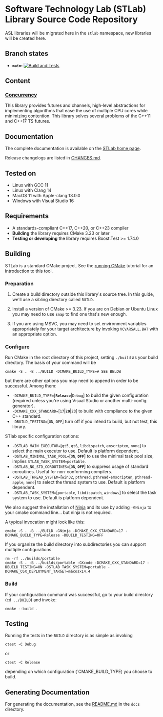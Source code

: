 # Software Technology Lab (STLab) Library Source Code Repository

ASL libraries will be migrated here in the `stlab` namespace, new libraries will be created here.

## Branch states

- **`main`:** [![Build and Tests](https://github.com/stlab/libraries/actions/workflows/stlab.yml/badge.svg)](https://github.com/stlab/libraries/actions/workflows/stlab.yml)

## Content

### [Concurrency](https://www.stlab.cc/libraries/concurrency/)

This library provides futures and channels, high-level abstractions for implementing algorithms that ease the use of multiple CPU cores while minimizing contention. This library solves several problems of the C++11 and C++17 TS futures.

## Documentation

The complete documentation is available on the [STLab home page](http://stlab.cc).

Release changelogs are listed in [CHANGES.md](CHANGES.md).

## Tested on

- Linux with GCC 11
- Linux with Clang 14
- MacOS 11 with Apple-clang 13.0.0
- Windows with Visual Studio 16

## Requirements

- A standards-compliant C++17, C++20, or C++23 compiler
- **Building** the library requires CMake 3.23 or later
- **Testing or developing** the library requires Boost.Test >= 1.74.0

## Building

STLab is a standard CMake project. See the [running CMake](https://cmake.org/runningcmake) tutorial
for an introduction to this tool.

### Preparation

1. Create a build directory outside this library's source tree. In this guide, we'll use a sibling
   directory called `BUILD`.

1. Install a version of CMake >= 3.23. If you are on Debian or Ubuntu Linux you may need to use
   `snap` to find one that's new enough.

1. If you are using MSVC, you may need to set environment variables appropriately for your target
   architecture by invoking `VCVARSALL.BAT` with an appropriate option.

### Configure

Run CMake in the root directory of this project, setting `./build` as your build directory. The
basis of your command will be

```
cmake -S . -B ../BUILD -DCMAKE_BUILD_TYPE=# SEE BELOW
```

but there are other options you may need to append in order to be successful. Among them:

- `-DCMAKE_BUILD_TYPE=`[**`Release`**|`Debug`] to build the given configuration (required unless you're using Visual Studio or another multi-config generator).
- `-DCMAKE_CXX_STANDARD=`[`17`|**`20`**|`23`] to build with compliance to the given C++ standard.
- `-DBUILD_TESTING=`[`ON`, `OFF`] turn off if you intend to build, but not test, this library.

STlab specific configuration options:

- `-DSTLAB_MAIN_EXECUTOR=`[`qt5`, `qt6`, `libdispatch`, `emscripten`, `none`] to select the main executor to use. Default is platform dependent.
- `-DSTLAB_MINIMAL_TASK_POOL=`[`ON`, **`OFF`**] to use the minimal task pool size, implies `STLAB_TASK_SYSTEM=portable`.
- `-DSTLAB_NO_STD_COROUTINES=`[`ON`, **`OFF`**] to suppress usage of standard coroutines. Useful for non-conforming compilers.
- `-DSTLAB_THREAD_SYSTEM=`[`win32`, `pthread`, `pthread-emscripten`, `pthread-apple`, `none`] to select the thread system to use. Default is platform dependent.
- `-DSTLAB_TASK_SYSTEM=`[`portable`, `libdispatch`, `windows`] to select the task system to use. Default is platform dependent.

We also suggest the installation of [Ninja](https://ninja-build.org/) and its use by adding
`-GNinja` to your cmake command line… but ninja is not required.

A typical invocation might look like this:

```
cmake -S . -B ../BUILD -GNinja -DCMAKE_CXX_STANDARD=17 -DCMAKE_BUILD_TYPE=Release -DBUILD_TESTING=OFF
```

If you organize the build directory into subdirectories you can support multiple configurations.

```
rm -rf ../builds/portable
cmake -S . -B ../builds/portable -GXcode -DCMAKE_CXX_STANDARD=17 -DBUILD_TESTING=ON -DSTLAB_TASK_SYSTEM=portable -DCMAKE_OSX_DEPLOYMENT_TARGET=macosx14.4
```

### Build

If your configuration command was successful, go to your build directory (`cd ../BUILD`) and invoke:

```
cmake --build .
```

## Testing

Running the tests in the `BUILD` directory is as simple as invoking

```
ctest -C Debug
```

or

```
ctest -C Release
```

depending on which configuration (`CMAKE_BUILD_TYPE) you choose to build.

## Generating Documentation

For generating the documentation, see the [README.md](docs/README.md) in the `docs` directory.
